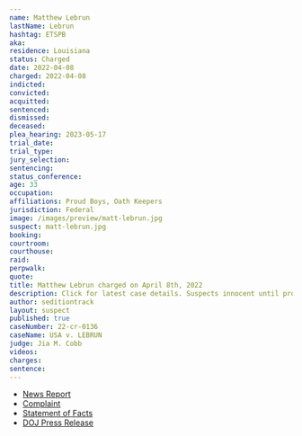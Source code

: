 ```yaml
---
name: Matthew Lebrun
lastName: Lebrun
hashtag: ETSPB
aka:
residence: Louisiana
status: Charged
date: 2022-04-08
charged: 2022-04-08
indicted:
convicted:
acquitted:
sentenced:
dismissed:
deceased:
plea_hearing: 2023-05-17
trial_date:
trial_type:
jury_selection:
sentencing:
status_conference:
age: 33
occupation:
affiliations: Proud Boys, Oath Keepers
jurisdiction: Federal
image: /images/preview/matt-lebrun.jpg
suspect: matt-lebrun.jpg
booking:
courtroom:
courthouse:
raid:
perpwalk:
quote:
title: Matthew Lebrun charged on April 8th, 2022
description: Click for latest case details. Suspects innocent until proven guilty.
author: seditiontrack
layout: suspect
published: true
caseNumber: 22-cr-0136
caseName: USA v. LEBRUN
judge: Jia M. Cobb
videos:
charges:
sentence:
---
```

- [News Report](https://www.wtsp.com/article/news/crime/steven-miles-florida-jan-6-capitol-riot/67-f7854f44-8475-48b8-bb71-034c1d956d8e)
- [Complaint](https://www.justice.gov/usao-dc/case-multi-defendant/file/1494286/download)
- [Statement of Facts](https://www.justice.gov/usao-dc/case-multi-defendant/file/1494291/download)
- [DOJ Press Release](https://www.justice.gov/usao-dc/pr/florida-man-arrested-charges-assault-law-enforcement-officers-during-jan-6-capitol-breach)
